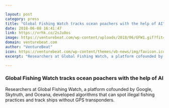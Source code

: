 ```yaml
---

layout: post
category: press
title: "Global Fishing Watch tracks ocean poachers with the help of AI"
date: 2018-06-08 16:41:47
link: https://vrhk.co/2sJu8os
image: https://venturebeat.com/wp-content/uploads/2018/06/GFW1.gif?fit=1600%2C1000&strip=all
domain: venturebeat.com
author: "VentureBeat"
icon: https://venturebeat.com/wp-content/themes/vb-news/img/favicon.ico
excerpt: "Researchers at Global Fishing Watch, a platform cofounded by Google, Skytruth, and Oceana, developed algorithms that can spot illegal fishing practices and track ships without GPS transponders."

---
```


### Global Fishing Watch tracks ocean poachers with the help of AI

Researchers at Global Fishing Watch, a platform cofounded by Google, Skytruth, and Oceana, developed algorithms that can spot illegal fishing practices and track ships without GPS transponders.